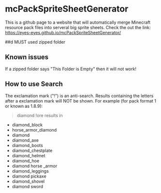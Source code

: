 #     mcPackSpriteSheetGenerator
This is a github page to a website that will automatically merge Minecraft resource pack files into serveral big sprite sheets.
Check the out the link: https://eyes-eyes.github.io/mcPackSpriteSheetGenerator/

##d MUST used zipped folder

## Known issues
If a zipped folder says "This Folder is Empty" then it will not work!

## How to use Search
The exclamation mark ("!") is an anti-search. Results containing the letters after a exclamation mark will NOT be shown.
For example (for pack format 1 or known as 1.8.9):
> diamond !ore
results in
- diamond_block
- horse_armor_diamond
- diamond
- diamond_axe
- diamond_boots
- diamond_chestplate
- diamond_helmet
- diamond_hoe
- diamond horse _armor
- diamond_leggings
- diamond pickaxe
- diamond_shovel
- diamond sword 
